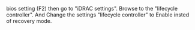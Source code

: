  bios setting (F2) then go to "iDRAC settings". 
 Browse to the "lifecycle controller". 
 And Change the settings "lifecycle controller" to Enable insted of recovery mode.
